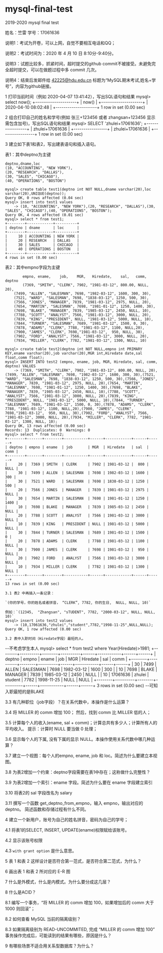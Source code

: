 # mysql-final-test

2019-2020 mysql final test

姓名：竺雷
学号：17061636

说明1：考试为开卷，可以上网，自觉不要相互电话和QQ；

说明2：考试时间为：2020 年 4 月 10 日 8:10分-9:40分。

说明3：试题比较多，抓紧时间，超时提交的github commit不被接受。未避免完全超时提交，可以在做题过程中多 commit 几次。

说明4：结束后发邮件给 42225@hdu.edu.cn 标题为“MySQL期末考试,姓名+学号”，内容为github链接。


1 打印当前时间（例如 2020-04-07 13:41:42），写出SQL语句和结果
mysql> select now();
+---------------------+
| now()               |
+---------------------+
| 2020-04-10 08:02:48 |
+---------------------+
1 row in set (0.00 sec)

2 组合打印自己的姓名和学号(例如 张三+123456 或者 zhangsan+123456 显示需包含加号)，写出SQL语句和结果
mysql> SELECT 'zhulei+17061636';
+-----------------+
| zhulei+17061636 |
+-----------------+
| zhulei+17061636 |
+-----------------+
1 row in set (0.00 sec)

3 建立如下表1和表2，写出建表语句和插入语句。

表1：其中deptno为主键
```
deptno,dname,loc
(10, "ACCOUNTING", "NEW YORK"),
(20, "RESEARCH", "DALLAS"),
(30, "SALES", "CHICAGO"),
(40, "OPERATIONS", "BOSTON")
```
```
mysql> create table test1(deptno int NOT NULL,dname varchar(20),loc varchar(20),UNIQUE(deptno));
Query OK, 0 rows affected (0.04 sec)
mysql> insert into test1 values
    -> (10, "ACCOUNTING", "NEW YORK"),(20, "RESEARCH", "DALLAS"),(30, "SALES", "CHICAGO"),(40, "OPERATIONS", "BOSTON");
Query OK, 4 rows affected (0.01 sec)
mysql> select * from test1;
+--------+------------+----------+
| deptno | dname      | loc      |
+--------+------------+----------+
|     10 | ACCOUNTING | NEW YORK |
|     20 | RESEARCH   | DALLAS   |
|     30 | SALES      | CHICAGO  |
|     40 | OPERATIONS | BOSTON   |
+--------+------------+----------+
4 rows in set (0.00 sec)
```

表2：其中empno字段为主键
```
        empno, ename,    job,    MGR,   Hiredate,    sal,   comm, deptno
        (7369, "SMITH", "CLERK", 7902, "1981-03-12", 800.00, NULL, 20),
	(7499, "ALLEN", "SALESMAN", 7698, "1982-03-12", 1600, 300, 30),
	(7521, "WARD", "SALESMAN", 7698, "1838-03-12", 1250, 500, 30),
	(7566, "JONES", "MANAGER", 7839, "1981-03-12", 2975, NULL, 20),
	(7654, "MARTIN", "SALESMAN", 7698, "1981-01-12", 1250, 1400, 30),
	(7698, "BLAKE", "MANAGER", 7839, "1985-03-12", 2450, NULL, 10),
	(7788, "SCOTT", "ANALYST", 7566, "1981-03-12", 3000, NULL, 20),
	(7839, "KING", "PRESIDENT", NULL, "1981-03-12", 5000, NULL, 10),
	(7844, "TURNER", "SALESMAN", 7689, "1981-03-12", 1500, 0, 30),
	(7878, "ADAMS", "CLERK", 7788, "1981-03-12", 1100, NULL,20),
	(7900, "JAMES", "CLERK", 7698,"1981-03-12",  950, NULL, 30),
	(7902, "FORD", "ANALYST", 7566, "1981-03-12", 3000, NULL, 20),
	(7934, "MILLER", "CLERK", 7782, "1981-03-12", 1300, NULL, 10)
```
```
mysql> create table test2(deptno int NOT NULL,empno int PRIMARY KEY,ename varchar(20),job varchar(20),MGR int,Hiredate date,sal float,comm float);
mysql> INSERT INTO test2 (empno, ename, job, MGR, Hiredate, sal, comm, deptno) VALUES
    -> (7369, "SMITH", "CLERK", 7902, "1981-03-12", 800.00, NULL, 20),(7499, "ALLEN", "SALESMAN", 7698, "1982-03-12", 1600, 300, 30),(7521, "WARD", "SALESMAN", 7698, "1838-03-12", 1250, 500, 30),(7566, "JONES", "MANAGER", 7839, "1981-03-12", 2975, NULL, 20),(7654, "MARTIN", "SALESMAN", 7698, "1981-01-12", 1250, 1400, 30),(7698, "BLAKE", "MANAGER", 7839, "1985-03-12", 2450, NULL, 10),(7788, "SCOTT", "ANALYST", 7566, "1981-03-12", 3000, NULL, 20),(7839, "KING", "PRESIDENT", NULL, "1981-03-12", 5000, NULL, 10),(7844, "TURNER", "SALESMAN", 7689, "1981-03-12", 1500, 0, 30),(7878, "ADAMS", "CLERK", 7788, "1981-03-12", 1100, NULL,20),(7900, "JAMES", "CLERK", 7698,"1981-03-12",  950, NULL, 30),(7902, "FORD", "ANALYST", 7566, "1981-03-12", 3000, NULL, 20),(7934, "MILLER", "CLERK", 7782, "1981-03-12", 1300, NULL, 10);
Query OK, 13 rows affected (0.00 sec)
Records: 13  Duplicates: 0  Warnings: 0
mysql> select * from test2;
+--------+-------+--------+-----------+------+------------+------+------+
| deptno | empno | ename  | job       | MGR  | Hiredate   | sal  | comm |
+--------+-------+--------+-----------+------+------------+------+------+
|     20 |  7369 | SMITH  | CLERK     | 7902 | 1981-03-12 |  800 | NULL |
|     30 |  7499 | ALLEN  | SALESMAN  | 7698 | 1982-03-12 | 1600 |  300 |
|     30 |  7521 | WARD   | SALESMAN  | 7698 | 1838-03-12 | 1250 |  500 |
|     20 |  7566 | JONES  | MANAGER   | 7839 | 1981-03-12 | 2975 | NULL |
|     30 |  7654 | MARTIN | SALESMAN  | 7698 | 1981-01-12 | 1250 | 1400 |
|     10 |  7698 | BLAKE  | MANAGER   | 7839 | 1985-03-12 | 2450 | NULL |
|     20 |  7788 | SCOTT  | ANALYST   | 7566 | 1981-03-12 | 3000 | NULL |
|     10 |  7839 | KING   | PRESIDENT | NULL | 1981-03-12 | 5000 | NULL |
|     30 |  7844 | TURNER | SALESMAN  | 7689 | 1981-03-12 | 1500 |    0 |
|     20 |  7878 | ADAMS  | CLERK     | 7788 | 1981-03-12 | 1100 | NULL |
|     30 |  7900 | JAMES  | CLERK     | 7698 | 1981-03-12 |  950 | NULL |
|     20 |  7902 | FORD   | ANALYST   | 7566 | 1981-03-12 | 3000 | NULL |
|     10 |  7934 | MILLER | CLERK     | 7782 | 1981-03-12 | 1300 | NULL |
+--------+-------+--------+-----------+------+------------+------+------+
13 rows in set (0.00 sec)

3.1 表2 中再插入一条记录：

`(你的学号，你的姓名或者拼音， “CLERK”, 7782, 你的生日,  NULL, NULL, 10)`
 
例如：`(12345,  "Zhangsan", "sTUDENT", 7782, "2000-03-12", NULL, NULL, 10)`
mysql> insert into test2 values
    -> (10,17061636,"zhulei","student",7782,"1998-11-25",NULL,NULL);
Query OK, 1 row affected (0.00 sec)

3.2 表中入职时间（Hiredate字段）最短的人。
```
--不考虑学生本人
mysql> select * from test2 where Year(Hiredate)>1981;
+--------+----------+--------+----------+------+------------+------+------+
| deptno | empno    | ename  | job      | MGR  | Hiredate   | sal  | comm |
+--------+----------+--------+----------+------+------------+------+------+
|     30 |     7499 | ALLEN  | SALESMAN | 7698 | 1982-03-12 | 1600 |  300 |
|     10 |     7698 | BLAKE  | MANAGER  | 7839 | 1985-03-12 | 2450 | NULL |
|     10 | 17061636 | zhulei | student  | 7782 | 1998-11-25 | NULL | NULL |
+--------+----------+--------+----------+------+------------+------+------+
3 rows in set (0.00 sec)
--可知入职最短的是BLAKE

3.3 有几种职位（job字段）？在关系代数中，本操作是什么运算？

3.4 将 MILLER 的 comm 增加 100； 然后，找到 comm 比 MILLER 低的人；

3.5 计算每个人的收入(ename, sal + comm)；计算总共有多少人；计算所有人的平均收入。 提示：计算时 NULL 要当做 0 处理； 

3.6 显示每个人的下属, 没有下属的显示 NULL。本操作使用关系代数中哪几种运算？

3.7 建立一个视图：每个人的empno, ename, job 和 loc。简述为什么要建立本视图。

3.8 为表2增加一个约束：deptno字段需要在表1中存在；这称做什么完整性？

3.9 为表2增加一个索引：ename 字段。简述为什么要在 ename 字段建立索引

3.10 将表2的 sal 字段改名为 salary

3.11 撰写一个函数 get_deptno_from_empno，输入 empno，输出对应的 deptno。 简述函数和存储过程有什么不同。

4 建立一个新用户，账号为自己的姓名拼音，密码为自己的学号；

4.1 将表1的SELECT, INSERT, UPDATE(ename)权限赋给该账号。

4.2 显示该账号权限

4.3 `with grant option` 是什么意思。

5 表 1 和表 2 这样设计是否符合第一范式，是否符合第二范式，为什么？

6 画出表 1 和表 2 所对应的 E-R 图

7 什么是外模式，什么是内模式。为什么要分成这几层？

8 什么是ACID？

8.1 编写一个事务，“将 MILLER 的 comm 增加 100，如果增加后的 comm 大于 1000 则回滚”；

8.2 如何查看 MySQL 当前的隔离级别？

8.3 如果隔离级别为 READ-UNCOMMITED, 完成 “MILLER 的 comm 增加 100” 事务操作完成后，可能读到的结果有哪些，原因是什么？

9 有哪些场景不适合用关系型数据库？为什么？
